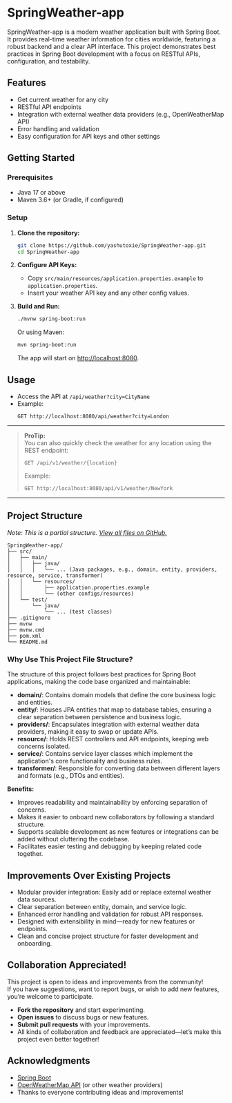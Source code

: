 # SpringWeather-app

SpringWeather-app is a modern weather application built with Spring Boot. It provides real-time weather information for cities worldwide, featuring a robust backend and a clear API interface. This project demonstrates best practices in Spring Boot development with a focus on RESTful APIs, configuration, and testability.

## Features

- Get current weather for any city
- RESTful API endpoints
- Integration with external weather data providers (e.g., OpenWeatherMap API)
- Error handling and validation
- Easy configuration for API keys and other settings

## Getting Started

### Prerequisites

- Java 17 or above
- Maven 3.6+ (or Gradle, if configured)

### Setup

1. **Clone the repository:**
   ```bash
   git clone https://github.com/yashutoxie/SpringWeather-app.git
   cd SpringWeather-app
   ```

2. **Configure API Keys:**
   - Copy `src/main/resources/application.properties.example` to `application.properties`.
   - Insert your weather API key and any other config values.

3. **Build and Run:**
   ```bash
   ./mvnw spring-boot:run
   ```
   Or using Maven:
   ```bash
   mvn spring-boot:run
   ```
   The app will start on [http://localhost:8080](http://localhost:8080).

## Usage

- Access the API at `/api/weather?city=CityName`
- Example:
  ```
  GET http://localhost:8080/api/weather?city=London
  ```

---

> **ProTip:**  
> You can also quickly check the weather for any location using the REST endpoint:  
> ```
> GET /api/v1/weather/{location}
> ```
> Example:  
> ```
> GET http://localhost:8080/api/v1/weather/NewYork
> ```

---

## Project Structure

*Note: This is a partial structure. [View all files on GitHub.](https://github.com/yashutoxie/SpringWeather-app)*

```
SpringWeather-app/
├── src/
│   ├── main/
│   │   ├── java/
│   │   │   └── ... (Java packages, e.g., domain, entity, providers, resource, service, transformer)
│   │   └── resources/
│   │       ├── application.properties.example
│   │       └── (other configs/resources)
│   └── test/
│       └── java/
│           └── ... (test classes)
├── .gitignore
├── mvnw
├── mvnw.cmd
├── pom.xml
└── README.md
```

### Why Use This Project File Structure?

The structure of this project follows best practices for Spring Boot applications, making the code base organized and maintainable:

- **domain/**: Contains domain models that define the core business logic and entities.
- **entity/**: Houses JPA entities that map to database tables, ensuring a clear separation between persistence and business logic.
- **providers/**: Encapsulates integration with external weather data providers, making it easy to swap or update APIs.
- **resource/**: Holds REST controllers and API endpoints, keeping web concerns isolated.
- **service/**: Contains service layer classes which implement the application's core functionality and business rules.
- **transformer/**: Responsible for converting data between different layers and formats (e.g., DTOs and entities).

**Benefits:**
- Improves readability and maintainability by enforcing separation of concerns.
- Makes it easier to onboard new collaborators by following a standard structure.
- Supports scalable development as new features or integrations can be added without cluttering the codebase.
- Facilitates easier testing and debugging by keeping related code together.

## Improvements Over Existing Projects

- Modular provider integration: Easily add or replace external weather data sources.
- Clear separation between entity, domain, and service logic.
- Enhanced error handling and validation for robust API responses.
- Designed with extensibility in mind—ready for new features or endpoints.
- Clean and concise project structure for faster development and onboarding.

## Collaboration Appreciated!

This project is open to ideas and improvements from the community!  
If you have suggestions, want to report bugs, or wish to add new features, you’re welcome to participate.

- **Fork the repository** and start experimenting.
- **Open issues** to discuss bugs or new features.
- **Submit pull requests** with your improvements.
- All kinds of collaboration and feedback are appreciated—let’s make this project even better together!

## Acknowledgments

- [Spring Boot](https://spring.io/projects/spring-boot)
- [OpenWeatherMap API](https://openweathermap.org/api) (or other weather providers)
- Thanks to everyone contributing ideas and improvements!
